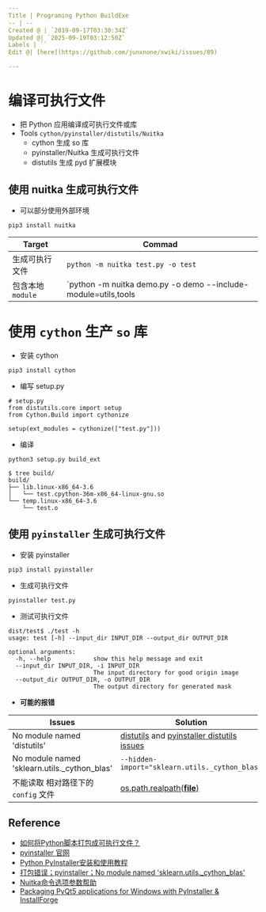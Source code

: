 ```yaml
---
Title | Programing Python BuildExe
-- | --
Created @ | `2019-09-17T03:30:34Z`
Updated @| `2025-09-19T03:12:50Z`
Labels | ``
Edit @| [here](https://github.com/junxnone/xwiki/issues/89)

---
```

# 编译可执行文件


- 把 Python 应用编译成可执行文件或库
- Tools `cython/pyinstaller/distutils/Nuitka`
  - cython 生成 so 库
  - pyinstaller/Nuitka 生成可执行文件
  - distutils 生成 pyd 扩展模块

## 使用 nuitka 生成可执行文件
- 可以部分使用外部环境

```
pip3 install nuitka
```

Target | Commad
-- | --
生成可执行文件 | `python -m nuitka test.py -o test`
包含本地 `module` | `python -m nuitka demo.py -o demo --include-module=utils,tools

# 使用 `cython` 生产 `so` 库
- 安装 cython

```
pip3 install cython
```

- 编写 setup.py

```
# setup.py
from distutils.core import setup
from Cython.Build import cythonize

setup(ext_modules = cythonize(["test.py"]))
```

- 编译

```
python3 setup.py build_ext
```

```
$ tree build/
build/
├── lib.linux-x86_64-3.6
│   └── test.cpython-36m-x86_64-linux-gnu.so
└── temp.linux-x86_64-3.6
    └── test.o
```

## 使用 `pyinstaller` 生成可执行文件
- 安装 pyinstaller

```
pip3 install pyinstaller
```

- 生成可执行文件

```
pyinstaller test.py
```

- 测试可执行文件

```
dist/test$ ./test -h
usage: test [-h] --input_dir INPUT_DIR --output_dir OUTPUT_DIR

optional arguments:
  -h, --help            show this help message and exit
  --input_dir INPUT_DIR, -i INPUT_DIR
                        The input directory for good origin image
  --output_dir OUTPUT_DIR, -o OUTPUT_DIR
                        The output directory for generated mask
```

- **可能的报错**

Issues | Solution
-- | --
No module named 'distutils' | [distutils](https://blog.csdn.net/MacwinWin/article/details/88242432)  and [ pyinstaller distutils issues](https://github.com/pyinstaller/pyinstaller/issues/4064)
No module named 'sklearn.utils._cython_blas' | `--hidden-import="sklearn.utils._cython_blas" `
不能读取 相对路径下的 `config` 文件 | [os.path.realpath(__file__)](https://blog.csdn.net/weixin_33670786/article/details/92267914)

## Reference
- [如何将Python脚本打包成可执行文件？](https://ningyu1.github.io/site/post/59-py2exe-pyinstaller/)
- [pyinstaller 官网](http://www.pyinstaller.org/)
- [Python PyInstaller安装和使用教程](http://c.biancheng.net/view/2690.html)
- [打包错误；pyinstaller；No module named 'sklearn.utils._cython_blas'](https://juejin.im/post/6844904113642143758)
- [Nuitka命令选项参数帮助](http://mrdoc.zmister.com/project-53/doc-265/)
- [Packaging PyQt5 applications for Windows with PyInstaller & InstallForge](https://www.pythonguis.com/tutorials/packaging-pyqt5-pyside2-applications-windows-pyinstaller/)

